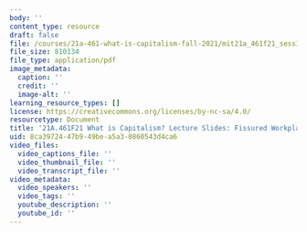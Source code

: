 ```yaml
---
body: ''
content_type: resource
draft: false
file: /courses/21a-461-what-is-capitalism-fall-2021/mit21a_461f21_sess14.pdf
file_size: 810134
file_type: application/pdf
image_metadata:
  caption: ''
  credit: ''
  image-alt: ''
learning_resource_types: []
license: https://creativecommons.org/licenses/by-nc-sa/4.0/
resourcetype: Document
title: '21A.461F21 What is Capitalism? Lecture Slides: Fissured Workplace'
uid: 8ca39724-47b9-49be-a5a3-0860543d4ca6
video_files:
  video_captions_file: ''
  video_thumbnail_file: ''
  video_transcript_file: ''
video_metadata:
  video_speakers: ''
  video_tags: ''
  youtube_description: ''
  youtube_id: ''
---
```

